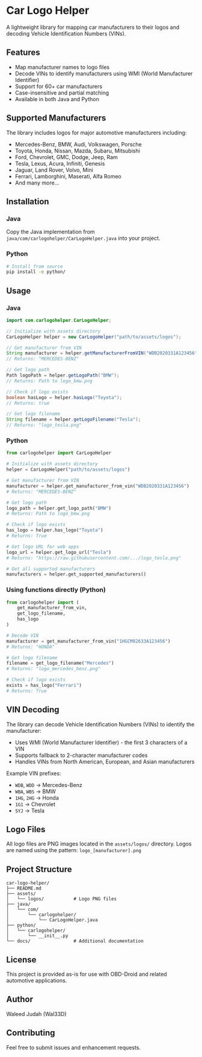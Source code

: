 # Car Logo Helper

A lightweight library for mapping car manufacturers to their logos and decoding Vehicle Identification Numbers (VINs).

## Features

- Map manufacturer names to logo files
- Decode VINs to identify manufacturers using WMI (World Manufacturer Identifier)
- Support for 60+ car manufacturers
- Case-insensitive and partial matching
- Available in both Java and Python

## Supported Manufacturers

The library includes logos for major automotive manufacturers including:
- Mercedes-Benz, BMW, Audi, Volkswagen, Porsche
- Toyota, Honda, Nissan, Mazda, Subaru, Mitsubishi
- Ford, Chevrolet, GMC, Dodge, Jeep, Ram
- Tesla, Lexus, Acura, Infiniti, Genesis
- Jaguar, Land Rover, Volvo, Mini
- Ferrari, Lamborghini, Maserati, Alfa Romeo
- And many more...

## Installation

### Java

Copy the Java implementation from `java/com/carlogohelper/CarLogoHelper.java` into your project.

### Python

```bash
# Install from source
pip install -e python/
```

## Usage

### Java

```java
import com.carlogohelper.CarLogoHelper;

// Initialize with assets directory
CarLogoHelper helper = new CarLogoHelper("path/to/assets/logos");

// Get manufacturer from VIN
String manufacturer = helper.getManufacturerFromVIN("WDB2020331A123456");
// Returns: "MERCEDES-BENZ"

// Get logo path
Path logoPath = helper.getLogoPath("BMW");
// Returns: Path to logo_bmw.png

// Check if logo exists
boolean hasLogo = helper.hasLogo("Toyota");
// Returns: true

// Get logo filename
String filename = helper.getLogoFilename("Tesla");
// Returns: "logo_tesla.png"
```

### Python

```python
from carlogohelper import CarLogoHelper

# Initialize with assets directory
helper = CarLogoHelper("path/to/assets/logos")

# Get manufacturer from VIN
manufacturer = helper.get_manufacturer_from_vin("WDB2020331A123456")
# Returns: "MERCEDES-BENZ"

# Get logo path
logo_path = helper.get_logo_path("BMW")
# Returns: Path to logo_bmw.png

# Check if logo exists
has_logo = helper.has_logo("Toyota")
# Returns: True

# Get logo URL for web apps
logo_url = helper.get_logo_url("Tesla")
# Returns: "https://raw.githubusercontent.com/.../logo_tesla.png"

# Get all supported manufacturers
manufacturers = helper.get_supported_manufacturers()
```

### Using functions directly (Python)

```python
from carlogohelper import (
    get_manufacturer_from_vin,
    get_logo_filename,
    has_logo
)

# Decode VIN
manufacturer = get_manufacturer_from_vin("1HGCM82633A123456")
# Returns: "HONDA"

# Get logo filename
filename = get_logo_filename("Mercedes")
# Returns: "logo_mercedes_benz.png"

# Check if logo exists
exists = has_logo("Ferrari")
# Returns: True
```

## VIN Decoding

The library can decode Vehicle Identification Numbers (VINs) to identify the manufacturer:

- Uses WMI (World Manufacturer Identifier) - the first 3 characters of a VIN
- Supports fallback to 2-character manufacturer codes
- Handles VINs from North American, European, and Asian manufacturers

Example VIN prefixes:
- `WDB`, `WDD` → Mercedes-Benz
- `WBA`, `WBS` → BMW
- `1HG`, `2HG` → Honda
- `1G1` → Chevrolet
- `5YJ` → Tesla

## Logo Files

All logo files are PNG images located in the `assets/logos/` directory. Logos are named using the pattern: `logo_[manufacturer].png`

## Project Structure

```
car-logo-helper/
├── README.md
├── assets/
│   └── logos/           # Logo PNG files
├── java/
│   └── com/
│       └── carlogohelper/
│           └── CarLogoHelper.java
├── python/
│   └── carlogohelper/
│       └── __init__.py
└── docs/                # Additional documentation
```

## License

This project is provided as-is for use with OBD-Droid and related automotive applications.

## Author

Waleed Judah (Wal33D)

## Contributing

Feel free to submit issues and enhancement requests.